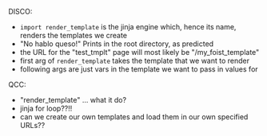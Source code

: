 
DISCO:
 - `import render_template` is the jinja engine which, hence its name, renders the templates we create
 - "No hablo queso!" Prints in the root directory, as predicted
 - the URL for the "test_tmplt" page will most likely be "<localhost>/my_foist_template"
 - first arg of `render_template` takes the template that we want to render
 - following args are just vars in the template we want to pass in values for

QCC:
 - "render_template" ... what it do?
 - jinja for loop??!!
 - can we create our own templates and load them in our own specified URLs??